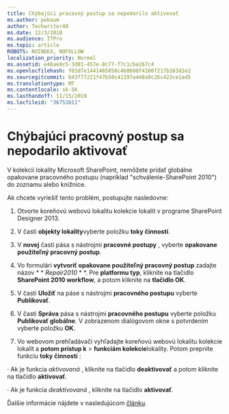 ```yaml
---
title: Chýbajúci pracovný postup sa nepodarilo aktivovať
ms.author: pebaum
author: Techwriter40
ms.date: 12/3/2018
ms.audience: ITPro
ms.topic: article
ROBOTS: NOINDEX, NOFOLLOW
localization_priority: Normal
ms.assetid: e46ae8c5-3d81-457e-8c77-f7c1cbe267c4
ms.openlocfilehash: f03d7e1441465050c4b0608f4100f217b183d2e2
ms.sourcegitcommit: b43f77221f47b50c41197a448a9c26c423ce1ad5
ms.translationtype: MT
ms.contentlocale: sk-SK
ms.lasthandoff: 11/15/2019
ms.locfileid: "36753811"
---
```

# <a name="missing-workflow-failed-to-activate"></a>Chýbajúci pracovný postup sa nepodarilo aktivovať

V kolekcii lokality Microsoft SharePoint, nemôžete pridať globálne opakovane pracovného postupu (napríklad "schválenie-SharePoint 2010") do zoznamu alebo knižnice.
  
Ak chcete vyriešiť tento problém, postupujte nasledovne: 
  
1. Otvorte koreňovú webovú lokalitu kolekcie lokalít v programe SharePoint Designer 2013.
  
2. V časti **objekty lokality**vyberte položku **toky činností**. 
  
3. V **novej** časti pása s nástrojmi **pracovné postupy** , vyberte **opakovane použiteľný pracovný postup**. 
  
4. Vo formulári **vytvoriť opakovane použiteľný pracovný postup** zadajte názov * * *Repair2010* * *. Pre **platformu typ**, kliknite na tlačidlo **SharePoint 2010 workflow**, a potom kliknite na **tlačidlo OK**. 
  
1. V časti **Uložiť** na páse s nástrojmi **pracovného postupu** vyberte **Publikovať**. 
  
2. V časti **Správa** pása s nástrojmi **pracovného postupu** vyberte položku **Publikovať globálne**. V zobrazenom dialógovom okne s potvrdením vyberte položku **OK**. 
  
3. Vo webovom prehľadávači vyhľadajte koreňovú webovú lokalitu kolekcie lokalít a **potom prístup k** \> **funkciám kolekcie**lokality. Potom prepnite funkciu **toky činností** : 
  
· Ak je funkcia *aktivovaná* , kliknite na tlačidlo **deaktivovať** a potom kliknite na tlačidlo **aktivovať**. 
  
· Ak je funkcia *deaktivovaná* , kliknite na tlačidlo **aktivovať**. 
  
Ďalšie informácie nájdete v nasledujúcom [článku](https://go.microsoft.com/fwlink/?linkid=2047770&amp;clcid=0x409).
  

